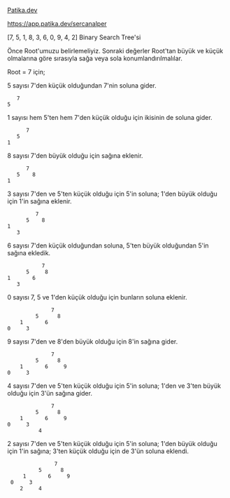 [Patika.dev](https://www.patika.dev/tr)

https://app.patika.dev/sercanalper


[7, 5, 1, 8, 3, 6, 0, 9, 4, 2] Binary Search Tree'si

Önce Root'umuzu belirlemeliyiz. Sonraki değerler Root'tan büyük ve küçük olmalarına göre sırasıyla sağa veya sola konumlandırılmalılar.

Root = 7 için;

5 sayısı 7'den küçük olduğundan 7'nin soluna gider.

```
   7
5
```

1 sayısı hem 5'ten hem 7'den küçük olduğu için ikisinin de soluna gider.

```
      7
   5
1
```

8 sayısı 7'den büyük olduğu için sağına eklenir.

```
      7
   5    8
1
```

3 sayısı 7'den ve 5'ten küçük olduğu için 5'in soluna; 1'den büyük olduğu için 1'in sağına eklenir.

```
         7
      5    8
1
   3
```

6 sayısı 7'den küçük olduğundan soluna, 5'ten büyük olduğundan 5'in sağına ekledik.

```
           7
      5     8
1       6
   3
```


0 sayısı 7, 5 ve 1'den küçük olduğu için bunların soluna eklenir.

```
              7
         5      8
    1       6
0     3
```

9 sayısı 7'den ve 8'den büyük olduğu için 8'in sağına gider.

```
              7
         5      8
    1       6     9
0     3
```

4 sayısı 7'den ve 5'ten küçük olduğu için 5'in soluna; 1'den ve 3'ten büyük olduğu için 3'ün sağına gider.

```
              7
         5      8
    1       6     9
0     3
          4
```

2 sayısı 7'den ve 5'ten küçük olduğu için 5'in soluna; 1'den büyük olduğu için 1'in sağına; 3'ten küçük olduğu için de 3'ün soluna eklendi.

```
               7
          5      8
     1       6     9
 0     3
    2     4
```
